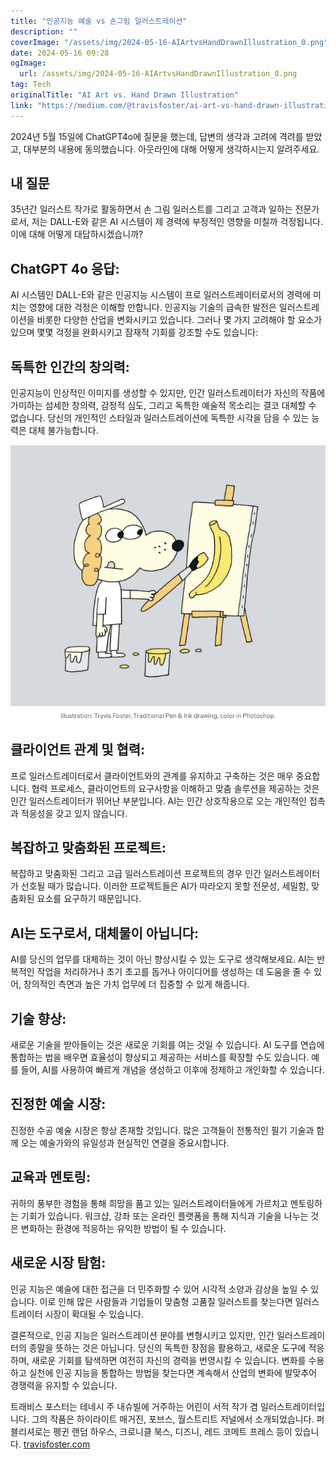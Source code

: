 ```yaml
---
title: "인공지능 예술 vs 손그림 일러스트레이션"
description: ""
coverImage: "/assets/img/2024-05-16-AIArtvsHandDrawnIllustration_0.png"
date: 2024-05-16 09:28
ogImage: 
  url: /assets/img/2024-05-16-AIArtvsHandDrawnIllustration_0.png
tag: Tech
originalTitle: "AI Art vs. Hand Drawn Illustration"
link: "https://medium.com/@travisfoster/ai-art-vs-hand-drawn-illustration-0052f75059a1"
---
```



2024년 5월 15일에 ChatGPT4o에 질문을 했는데, 답변의 생각과 고려에 격려를 받았고, 대부분의 내용에 동의했습니다. 아웃라인에 대해 어떻게 생각하시는지 알려주세요.

## 내 질문

35년간 일러스트 작가로 활동하면서 손 그림 일러스트를 그리고 고객과 일하는 전문가로서, 저는 DALL-E와 같은 AI 시스템이 제 경력에 부정적인 영향을 미칠까 걱정됩니다. 이에 대해 어떻게 대답하시겠습니까?

## ChatGPT 4o 응답:



AI 시스템인 DALL-E와 같은 인공지능 시스템이 프로 일러스트레이터로서의 경력에 미치는 영향에 대한 걱정은 이해할 만합니다. 인공지능 기술의 급속한 발전은 일러스트레이션을 비롯한 다양한 산업을 변화시키고 있습니다. 그러나 몇 가지 고려해야 할 요소가 있으며 몇몇 걱정을 완화시키고 잠재적 기회를 강조할 수도 있습니다:

## 독특한 인간의 창의력:

인공지능이 인상적인 이미지를 생성할 수 있지만, 인간 일러스트레이터가 자신의 작품에 가미하는 섬세한 창의력, 감정적 심도, 그리고 독특한 예술적 목소리는 결코 대체할 수 없습니다. 당신의 개인적인 스타일과 일러스트레이션에 독특한 시각을 담을 수 있는 능력은 대체 불가능합니다.

![이미지](/assets/img/2024-05-16-AIArtvsHandDrawnIllustration_0.png)



## 클라이언트 관계 및 협력:

프로 일러스트레이터로서 클라이언트와의 관계를 유지하고 구축하는 것은 매우 중요합니다. 협력 프로세스, 클라이언트의 요구사항을 이해하고 맞춤 솔루션을 제공하는 것은 인간 일러스트레이터가 뛰어난 부분입니다. AI는 인간 상호작용으로 오는 개인적인 접촉과 적응성을 갖고 있지 않습니다.

## 복잡하고 맞춤화된 프로젝트:

복잡하고 맞춤화된 그리고 고급 일러스트레이션 프로젝트의 경우 인간 일러스트레이터가 선호될 때가 많습니다. 이러한 프로젝트들은 AI가 따라오지 못할 전문성, 세밀함, 맞춤화된 요소를 요구하기 때문입니다.



## AI는 도구로서, 대체물이 아닙니다:

AI를 당신의 업무를 대체하는 것이 아닌 향상시킬 수 있는 도구로 생각해보세요. AI는 반복적인 작업을 처리하거나 초기 초고를 돕거나 아이디어를 생성하는 데 도움을 줄 수 있어, 창의적인 측면과 높은 가치 업무에 더 집중할 수 있게 해줍니다.

## 기술 향상:

새로운 기술을 받아들이는 것은 새로운 기회를 여는 것일 수 있습니다. AI 도구를 연습에 통합하는 법을 배우면 효율성이 향상되고 제공하는 서비스를 확장할 수도 있습니다. 예를 들어, AI를 사용하여 빠르게 개념을 생성하고 이후에 정제하고 개인화할 수 있습니다.



## 진정한 예술 시장:

진정한 수공 예술 시장은 항상 존재할 것입니다. 많은 고객들이 전통적인 필기 기술과 함께 오는 예술가와의 유일성과 현실적인 연결을 중요시합니다.

## 교육과 멘토링:

귀하의 풍부한 경험을 통해 희망을 품고 있는 일러스트레이터들에게 가르치고 멘토링하는 기회가 있습니다. 워크샵, 강좌 또는 온라인 플랫폼을 통해 지식과 기술을 나누는 것은 변화하는 환경에 적응하는 유익한 방법이 될 수 있습니다.



## 새로운 시장 탐험:

인공 지능은 예술에 대한 접근을 더 민주화할 수 있어 시각적 소양과 감상을 높일 수 있습니다. 이로 인해 많은 사람들과 기업들이 맞춤형 고품질 일러스트를 찾는다면 일러스트레이터 시장이 확대될 수 있습니다.

결론적으로, 인공 지능은 일러스트레이션 분야를 변형시키고 있지만, 인간 일러스트레이터의 종말을 뜻하는 것은 아닙니다. 당신의 독특한 장점을 활용하고, 새로운 도구에 적응하며, 새로운 기회를 탐색하면 여전히 자신의 경력을 번영시킬 수 있습니다. 변화를 수용하고 실천에 인공 지능을 통합하는 방법을 찾는다면 계속해서 산업의 변화에 발맞추어 경쟁력을 유지할 수 있습니다.

트래비스 포스터는 테네시 주 내슈빌에 거주하는 어린이 서적 작가 겸 일러스트레이터입니다. 그의 작품은 하이라이트 매거진, 포브스, 월스트리트 저널에서 소개되었습니다. 퍼블리셔로는 펭귄 랜덤 하우스, 크로니클 북스, 디즈니, 레드 코메트 프레스 등이 있습니다. [travisfoster.com](http://www.travisfoster.com/)